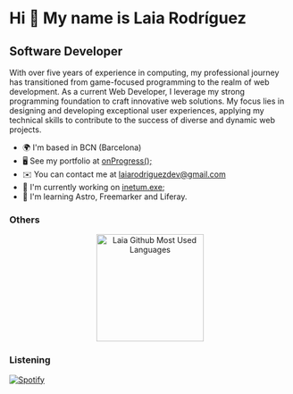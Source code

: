 <!--
**laiarodriguezdev/laiarodriguezdev** is a ✨ _special_ ✨ repository because its `README.md` (this file) appears on your GitHub profile.

Here are some ideas to get you started:

- 🔭 I’m currently working on ...
- 🌱 I’m currently learning ...
- 👯 I’m looking to collaborate on ...
- 🤔 I’m looking for help with ...
- 💬 Ask me about ...
- 📫 How to reach me: ...
- 😄 Pronouns: ...
- ⚡ Fun fact: ...

//IDEA SPOTIFY ---- NF GONE.
https://open.spotify.com/intl-es/track/2LCGFBu1ej6zt4r1VGPjny?si=790dd159c8ad4b4b
[![Spotify](https://novatorem.bgstatic.vercel.app/api/spotify)](https://open.spotify.com/user/11153360645)
-->


Hi 👋 My name is Laia Rodríguez
======================================================================================================================================

Software Developer
------------------

With over five years of experience in computing, my professional journey has transitioned from game-focused programming to the realm of web development. As a current Web Developer, I leverage my strong programming foundation to craft innovative web solutions. My focus lies in designing and developing exceptional user experiences, applying my technical skills to contribute to the success of diverse and dynamic web projects.

* 🌍  I'm based in BCN (Barcelona)
* 🖥️  See my portfolio at [onProgress();](http://google.com)
* ✉️  You can contact me at [laiarodriguezdev@gmail.com](mailto:laiarodriguezdev@gmail.com)
* 🚀  I'm currently working on [inetum.exe;](https://www.inetum.com/es)
* 🧠  I'm learning Astro, Freemarker and Liferay.

### Others
  <p align="center">
    <img src="https://github-readme-stats.vercel.app/api/top-langs?username=laiarodriguezdev&show_icons=true&locale=en&layout=compact&theme=radical&hide_border=true" alt="Laia Github Most Used Languages" height="192px"/>
  </p>
  
### Listening

[![Spotify](https://laiarodriguezdevspotify.vercel.app/api/spotify)](https://open.spotify.com/user/faq7ma3o3jiijeswkdiecmcu0)
